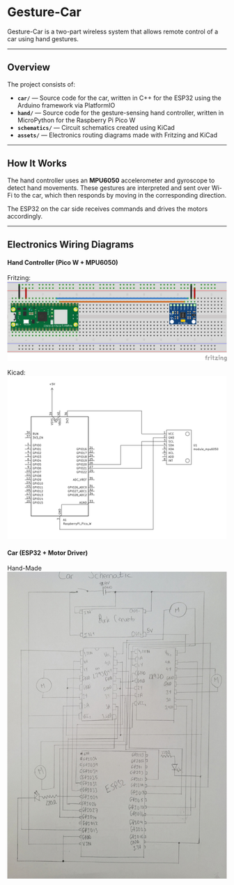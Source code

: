 # Gesture-Car

Gesture-Car is a two-part wireless system that allows remote control of a car using hand gestures.

---

## Overview

The project consists of:

- **`car/`** — Source code for the car, written in C++ for the ESP32 using the Arduino framework via PlatformIO
- **`hand/`** — Source code for the gesture-sensing hand controller, written in MicroPython for the Raspberry Pi Pico W
- **`schematics/`** — Circuit schematics created using KiCad
- **`assets/`** — Electronics routing diagrams made with Fritzing and KiCad

---

## How It Works

The hand controller uses an **MPU6050** accelerometer and gyroscope to detect hand movements.
These gestures are interpreted and sent over Wi-Fi to the car, which then responds by moving in the corresponding direction.

The ESP32 on the car side receives commands and drives the motors accordingly.

---
## Electronics Wiring Diagrams

#### Hand Controller (Pico W + MPU6050)

Fritzing:
![Hand Controller Wiring](assets/fritzing_hand.png)

Kicad:
![Hand Controller Wiring](assets/kicad_hand.png)


#### Car (ESP32 + Motor Driver)

Hand-Made
![Car Controller wiring](assets/car_schematic.jpg)
